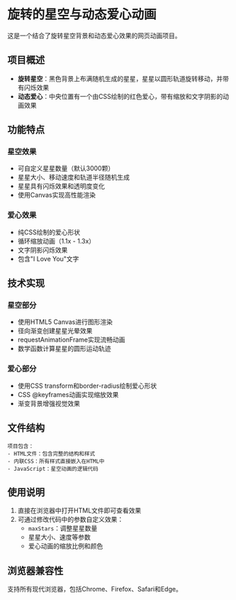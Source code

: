 # 旋转的星空与动态爱心动画

这是一个结合了旋转星空背景和动态爱心效果的网页动画项目。

## 项目概述

- **旋转星空**：黑色背景上布满随机生成的星星，星星以圆形轨道旋转移动，并带有闪烁效果
- **动态爱心**：中央位置有一个由CSS绘制的红色爱心，带有缩放和文字阴影的动画效果

## 功能特点

### 星空效果
- 可自定义星星数量（默认3000颗）
- 星星大小、移动速度和轨道半径随机生成
- 星星具有闪烁效果和透明度变化
- 使用Canvas实现高性能渲染

### 爱心效果
- 纯CSS绘制的爱心形状
- 循环缩放动画（1.1x - 1.3x）
- 文字阴影闪烁效果
- 包含"I Love You"文字

## 技术实现

### 星空部分
- 使用HTML5 Canvas进行图形渲染
- 径向渐变创建星星光晕效果
- requestAnimationFrame实现流畅动画
- 数学函数计算星星的圆形运动轨迹

### 爱心部分
- 使用CSS transform和border-radius绘制爱心形状
- CSS @keyframes动画实现缩放效果
- 渐变背景增强视觉效果

## 文件结构
```
项目包含：
- HTML文件：包含完整的结构和样式
- 内联CSS：所有样式直接嵌入在HTML中
- JavaScript：星空动画的逻辑代码
```

## 使用说明

1. 直接在浏览器中打开HTML文件即可查看效果
2. 可通过修改代码中的参数自定义效果：
   - `maxStars`：调整星星数量
   - 星星大小、速度等参数
   - 爱心动画的缩放比例和颜色

## 浏览器兼容性

支持所有现代浏览器，包括Chrome、Firefox、Safari和Edge。